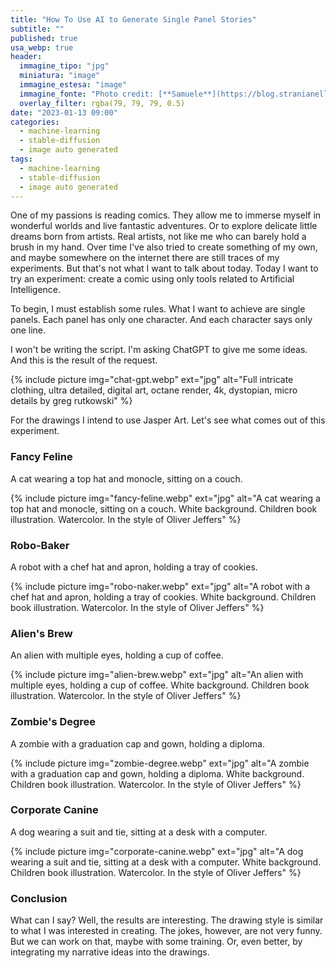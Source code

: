 ```yaml
---
title: "How To Use AI to Generate Single Panel Stories"
subtitle: ""
published: true
usa_webp: true
header:
  immagine_tipo: "jpg"
  miniatura: "image"
  immagine_estesa: "image"
  immagine_fonte: "Photo credit: [**Samuele**](https://blog.stranianelli.com/)"
  overlay_filter: rgba(79, 79, 79, 0.5)
date: "2023-01-13 09:00"
categories:
  - machine-learning
  - stable-diffusion
  - image auto generated
tags:
  - machine-learning
  - stable-diffusion
  - image auto generated
---
```


One of my passions is reading comics. They allow me to immerse myself in wonderful worlds and live fantastic adventures. Or to explore delicate little dreams born from artists. Real artists, not like me who can barely hold a brush in my hand. Over time I've also tried to create something of my own, and maybe somewhere on the internet there are still traces of my experiments. But that's not what I want to talk about today. Today I want to try an experiment: create a comic using only tools related to Artificial Intelligence.

To begin, I must establish some rules. What I want to achieve are single panels. Each panel has only one character. And each character says only one line.

I won't be writing the script. I'm asking ChatGPT to give me some ideas. And this is the result of the request.

{% include picture img="chat-gpt.webp" ext="jpg" alt="Full intricate clothing, ultra detailed, digital art, octane render, 4k, dystopian, micro details by greg rutkowski" %}

For the drawings I intend to use Jasper Art. Let's see what comes out of this experiment.

### Fancy Feline

A cat wearing a top hat and monocle, sitting on a couch.

{% include picture img="fancy-feline.webp" ext="jpg" alt="A cat wearing a top hat and monocle, sitting on a couch. White background. Children book illustration. Watercolor. In the style of Oliver Jeffers" %}

### Robo-Baker

A robot with a chef hat and apron, holding a tray of cookies.

{% include picture img="robo-naker.webp" ext="jpg" alt="A robot with a chef hat and apron, holding a tray of cookies. White background. Children book illustration. Watercolor. In the style of Oliver Jeffers" %}

### Alien's Brew

An alien with multiple eyes, holding a cup of coffee.

{% include picture img="alien-brew.webp" ext="jpg" alt="An alien with multiple eyes, holding a cup of coffee. White background. Children book illustration. Watercolor. In the style of Oliver Jeffers" %}

### Zombie's Degree

A zombie with a graduation cap and gown, holding a diploma.

{% include picture img="zombie-degree.webp" ext="jpg" alt="A zombie with a graduation cap and gown, holding a diploma. White background. Children book illustration. Watercolor. In the style of Oliver Jeffers" %}

### Corporate Canine

A dog wearing a suit and tie, sitting at a desk with a computer.

{% include picture img="corporate-canine.webp" ext="jpg" alt="A dog wearing a suit and tie, sitting at a desk with a computer. White background. Children book illustration. Watercolor. In the style of Oliver Jeffers" %}

### Conclusion

What can I say? Well, the results are interesting. The drawing style is similar to what I was interested in creating. The jokes, however, are not very funny. But we can work on that, maybe with some training. Or, even better, by integrating my narrative ideas into the drawings.
